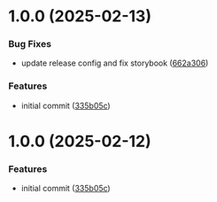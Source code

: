 # 1.0.0 (2025-02-13)


### Bug Fixes

* update release config and fix storybook ([662a306](https://github.com/clyso/clyso-ui-kit/commit/662a306a434dcb99aae61613e3fed1820ffad6ec))


### Features

* initial commit ([335b05c](https://github.com/clyso/clyso-ui-kit/commit/335b05cfda49fb3f1823c3879893f8f9e5d863ed))

# 1.0.0 (2025-02-12)


### Features

* initial commit ([335b05c](https://github.com/clyso/clyso-ui-kit/commit/335b05cfda49fb3f1823c3879893f8f9e5d863ed))
